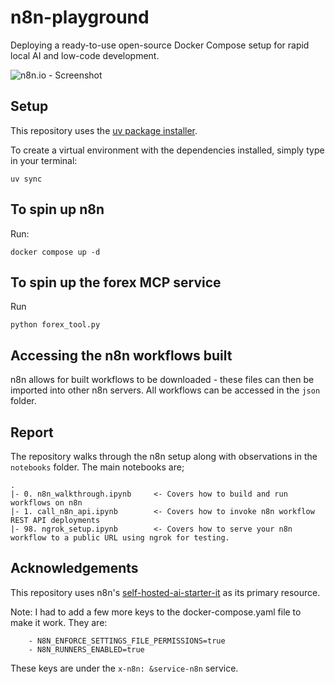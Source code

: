 # n8n-playground
Deploying a ready-to-use open-source Docker Compose setup for rapid local AI and low-code development.

![n8n.io - Screenshot](https://raw.githubusercontent.com/n8n-io/self-hosted-ai-starter-kit/main/assets/n8n-demo.gif)

## Setup
This repository uses the [uv package installer](https://docs.astral.sh/uv/pip/packages/).

To create a virtual environment with the dependencies installed, simply type in your terminal:
```
uv sync
```

## To spin up n8n
Run:
```
docker compose up -d
```

## To spin up the forex MCP service
Run
```
python forex_tool.py
```

## Accessing the n8n workflows built
n8n allows for built workflows to be downloaded - these files can then be imported into other n8n servers. All workflows can be accessed in the `json` folder.

## Report
The repository walks through the n8n setup along with observations in the `notebooks` folder. The main notebooks are;
```
.
|- 0. n8n_walkthrough.ipynb     <- Covers how to build and run workflows on n8n
|- 1. call_n8n_api.ipynb        <- Covers how to invoke n8n workflow REST API deployments
|- 98. ngrok_setup.ipynb        <- Covers how to serve your n8n workflow to a public URL using ngrok for testing.
```

## Acknowledgements
This repository uses n8n's [self-hosted-ai-starter-it](https://github.com/n8n-io/self-hosted-ai-starter-kit) as its primary resource.

Note: I had to add a few more keys to the docker-compose.yaml file to make it work. They are:
```
    - N8N_ENFORCE_SETTINGS_FILE_PERMISSIONS=true
    - N8N_RUNNERS_ENABLED=true
```

These keys are under the `x-n8n: &service-n8n` service.